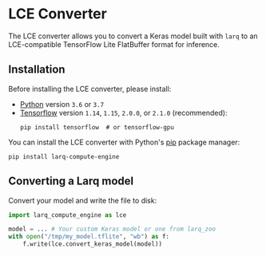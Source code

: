 # LCE Converter

The LCE converter allows you to convert a Keras model built with `larq` to an LCE-compatible TensorFlow Lite FlatBuffer format for inference.

## Installation

Before installing the LCE converter, please install:

- [Python](https://www.python.org/) version `3.6` or `3.7`
- [Tensorflow](https://www.tensorflow.org/install) version `1.14`, `1.15`, `2.0.0`, or `2.1.0` (recommended):
  ```shell
  pip install tensorflow  # or tensorflow-gpu
  ```

You can install the LCE converter with Python's [pip](https://pip.pypa.io/en/stable/) package manager:

```shell
pip install larq-compute-engine
```

## Converting a Larq model

Convert your model and write the file to disk:
```python
import larq_compute_engine as lce

model = ... # Your custom Keras model or one from larq_zoo
with open("/tmp/my_model.tflite", "wb") as f:
    f.write(lce.convert_keras_model(model))
```
